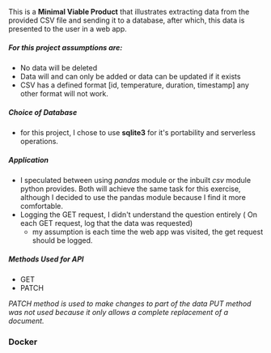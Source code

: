 This is a **Minimal Viable Product** that illustrates extracting data from the provided CSV file and sending it to a database, 
after which, this data is presented to the user in a web app.

##### For this project assumptions are:
- No data will be deleted 
- Data will and can only be added or data can be updated if it exists
- CSV has a defined format [id, temperature, duration, timestamp] any other format will not work.

##### Choice of Database
- for this project, I chose to use **sqlite3** for it's portability and serverless operations.

##### Application
- I speculated between using _pandas_ module or the inbuilt _csv_ module python provides. Both will achieve the same task 
for this exercise, although I decided to use the pandas module because I find it more comfortable.
- Logging the GET request, I didn't understand the question entirely ( On each GET request, log that the data was requested)
    - my assumption is each time the web app was visited, the get request should be logged.
    
##### Methods Used for API
- GET 
- PATCH 

_PATCH method is used to make changes to part of the data_
_PUT method was not used because it only allows a complete replacement of a document._

### Docker

